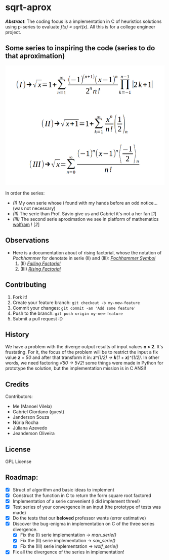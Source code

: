 # sqrt-aprox

__*Abstract*__: The coding focus is a implementation in C of heuristics solutions using p-series to evaluate _f(x) = sqrt(x)_. All this is for a college engineer project.


## Some series to inspiring the code (series to do that aproximation)

![Series](series.png)


In order the series:
  * _(I)_ My own serie whose i found with my hands before an odd notice... (was not necessary)
  * _(II)_ The serie than Prof. Sávio give us and Gabriel it's not a her fan [*1*]
  * _(III)_ The second serie aproximation we see in platform of mathematics [wolfram](http://www.wolframalpha.com/input/?i=sqrt%28x%29) ! [*2*]

##  Observations
  * Here is a documentation about of rising factorial, whose the notation of *Pochhammer* for denotate in serie (II) and (III): [*Pochhammer Symbol*](http://mathworld.wolfram.com/PochhammerSymbol.html)
    1. (II)  [*Falling Factorial*](http://mathworld.wolfram.com/RisingFactorial.html)
    2. (III) [*Rising Factorial*](http://mathworld.wolfram.com/FallingFactorial.html)

## Contributing

1. Fork it!
2. Create your feature branch: `git checkout -b my-new-feature`
3. Commit your changes: `git commit -am 'Add some feature'`
4. Push to the branch: `git push origin my-new-feature`
5. Submit a pull request :D


## History

We have a problem with the diverge output results of input values __**n** > 2__. It's frustating. For it, the focus of the problem will be to restrict the input a fix value _**z** = 50_ and after that transform it in: _**z**^(1/2) -> **k**(1 + **x**)^(1/2)_. In other words, we need factoring _√50 -> 5√2!_ some things were made in Python for prototype the solution, but the implementation mission is in C ANSI!

## Credits

Contributors:
  * Me (Manoel Vilela)
  * Gabriel Giordano (guest)
  * Janderson Souza
  * Núria Rocha
  * Júliana Azevedo
  * Jeanderson Oliveira

## License

GPL License

## Roadmap:
  - [X] Struct of algorithm and basic ideas to implement
  - [X] Construct the function in C to return the form square root factored 
  - [X] Implementation of a serie convenient (i did implement three!)
  - [X] Test series of your convergence in an input (the prototype of tests was made)
  - [X] Do the tests that our **beloved** professor wants (error estimative)
  - [X] Discover the bug-enigma in implementation on C of the three series divergence.
    - [X] Fix the (I) serie implementation -> *man_serie()*
    - [X] Fix the (II) serie implementation -> *sav_serie()*
    - [X] Fix the (III) serie implementation -> *wolf_serie()*
  - [X] Fix all the divergence of the series in implementation!